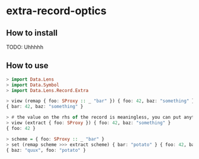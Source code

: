 # extra-record-optics

## How to install
TODO: Uhhhhh

## How to use

```purescript
> import Data.Lens
> import Data.Symbol
> import Data.Lens.Record.Extra

> view (remap { foo: SProxy :: _ "bar" }) { foo: 42, baz: "something" }
{ bar: 42, baz: "something" }

> # the value on the rhs of the record is meaningless, you can put anything there
> view (extract { foo: SProxy }) { foo: 42, baz: "something" }
{ foo: 42 }

> scheme = { foo: SProxy :: _ "bar" }
> set (remap scheme >>> extract scheme) { bar: "potato" } { foo: 42, baz: "quux" }
{ baz: "quux", foo: "potato" }
```
